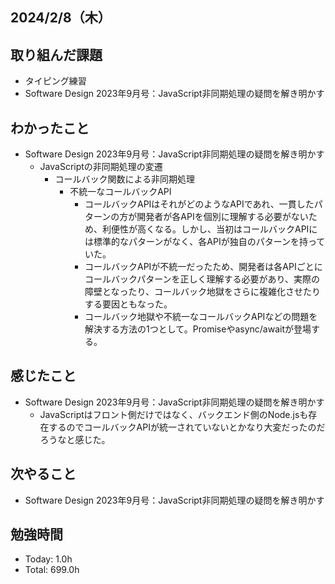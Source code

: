 ## 2024/2/8（木）

## 取り組んだ課題

- タイピング練習
- Software Design 2023年9月号：JavaScript非同期処理の疑問を解き明かす

## わかったこと
- Software Design 2023年9月号：JavaScript非同期処理の疑問を解き明かす
  - JavaScriptの非同期処理の変遷
    - コールバック関数による非同期処理
      - 不統一なコールバックAPI
        - コールバックAPIはそれがどのようなAPIであれ、一貫したパターンの方が開発者が各APIを個別に理解する必要がないため、利便性が高くなる。しかし、当初はコールバックAPIには標準的なパターンがなく、各APIが独自のパターンを持っていた。
        - コールバックAPIが不統一だったため、開発者は各APIごとにコールバックパターンを正しく理解する必要があり、実際の障壁となったり、コールバック地獄をさらに複雑化させたりする要因ともなった。
        - コールバック地獄や不統一なコールバックAPIなどの問題を解決する方法の1つとして。Promiseやasync/awaitが登場する。

## 感じたこと 
- Software Design 2023年9月号：JavaScript非同期処理の疑問を解き明かす
  - JavaScriptはフロント側だけではなく、バックエンド側のNode.jsも存在するのでコールバックAPIが統一されていないとかなり大変だったのだろうなと感じた。

## 次やること
- Software Design 2023年9月号：JavaScript非同期処理の疑問を解き明かす

## 勉強時間

- Today: 1.0h
- Total: 699.0h
